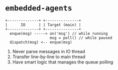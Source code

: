 # `embedded-agents`

```
+--------------+ +---------------+
|      IO      | | Target (main) |
+--------------+ +---------------+
  enque(msg) -----> on('msg') // while running
                    msg = poll() // while paused
  dispatch(msg) <-- enque(msg)
```

1. Never parse messages in IO thread
2. Transfer line-by-line to main thread
3. Have smart logic that manages the queue polling
